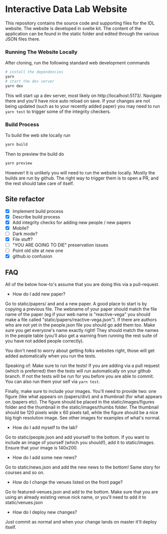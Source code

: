 # Interactive Data Lab Website

This repository contains the source code and supporting files for the IDL website. The website is developed in svelte kit. The content of the application can be found in the static folder and edited through the various JSON files there.

### Running The Website Locally

After cloning, run the following standard web development commands

```sh
# install the dependencies
yarn
# start the dev server
yarn dev
```

This will start up a dev server, most likely on http://localhost:5173/. Navigate there and you'll have nice auto reload on save. If your changes are not being updated (such as to your recently added paper) you may need to run `yarn test` to trigger some of the integrity checkers.

### Build Process

To build the web site locally run

```sh
yarn build
```

Then to preview the build do

```sh
yarn preview
```

However! It is unlikely you will need to run the website locally. Mostly the builds are run by github. The right way to trigger them is to open a PR, and the rest should take care of itself.

## Site refactor

- [x] Implement build process
- [x] Describe build process
- [x] Add integrity checks for adding new people / new papers
- [x] Mobile?
- [ ] Dark mode?
- [x] File stuff?
- [ ] "YOU ARE GOING TO DIE" preservation issues
- [ ] Point old site at new one
- [x] github.io confusion

## FAQ

All of the below how-to's assume that you are doing this via a pull-request.

- How do I add new paper?

Go to static/papers/ and and a new paper. A good place to start is by copying a previous file. The webname of your paper should match the file name of the paper (eg if your web name is "reactive-vega" you should make a file called "static/papers/reactive-vega.json"). If there are authors who are not yet in the people.json file you should go add them too. Make sure you get everyone's name exactly right! They should match the names in the people table (you'll also get a warning from running the rest suite of you have not added people correctly).

You don't need to worry about getting folks websites right, those will get added automatically when you run the tests.

Speaking of: Make sure to run the tests! If you are adding via a pull request (which is preferred) then the tests will run automatically on your github branch. If not the tests will be run for you before you are able to commit. You can also run them your self via `yarn test`.

Finally, make sure to include your images. You'll need to provide two: one figure (like what appears on /papers/divi) and a thumbnail (for what appears on /papers etc). The figure should be placed in the static/images/figures folder and the thumbnail in the static/images/thumbs folder. The thumbnail should be 120 pixels wide x 60 pixels tall, while the figure should be a nice big high resolution image. See other images for examples of what's normal.

- How do I add myself to the lab?

Go to static/people.json and add yourself to the bottom. If you want to include an image of yourself (which you should!), add it to static/images. Ensure that your image is 140x200.

- How do I add some new news?

Go to static/news.json and add the new news to the bottom! Same story for courses and so on.

- How do I change the venues listed on the front page?

Go to featured-venues.json and add to the bottom. Make sure that you are using an already existing venue nick name, or you'll need to add it to static/venues.json

- How do I deploy new changes?

Just commit as normal and when your change lands on master it'll deploy itself.
